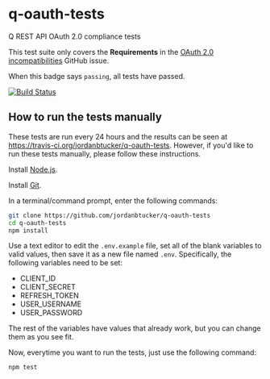 # q-oauth-tests

Q REST API OAuth 2.0 compliance tests

This test suite only covers the **Requirements** in the [OAuth 2.0
incompatibilities](https://github.com/DasKeyboard/q/issues/10) GitHub issue.

When this badge says `passing`, all tests have passed.

[![Build
Status](https://travis-ci.org/jordanbtucker/q-oauth-tests.svg?branch=master)](https://travis-ci.org/jordanbtucker/q-oauth-tests)

## How to run the tests manually

These tests are run every 24 hours and the results can be seen at
https://travis-ci.org/jordanbtucker/q-oauth-tests. However, if you'd like to run
these tests manually, please follow these instructions.

Install [Node.js](https://nodejs.org/en/).

Install [Git](https://git-scm.com/).

In a terminal/command prompt, enter the following commands:

```sh
git clone https://github.com/jordanbtucker/q-oauth-tests
cd q-oauth-tests
npm install
```

Use a text editor to edit the `.env.example` file, set all of the blank
variables to valid values, then save it as a new file named `.env`.
Specifically, the following variables need to be set:

- CLIENT_ID
- CLIENT_SECRET
- REFRESH_TOKEN
- USER_USERNAME
- USER_PASSWORD

The rest of the variables have values that already work, but you can change them
as you see fit.

Now, everytime you want to run the tests, just use the following command:

```sh
npm test
```
